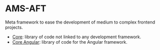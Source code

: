 # AMS-AFT

Meta framework to ease the development of medium to complex frontend projects.

- [Core](./packages/ams-aft-core/README.md): library of code not linked to any development framework.
- [Core Angular](./packages/ams-aft-core-angular/README.md): library of code for the Angular framework.
